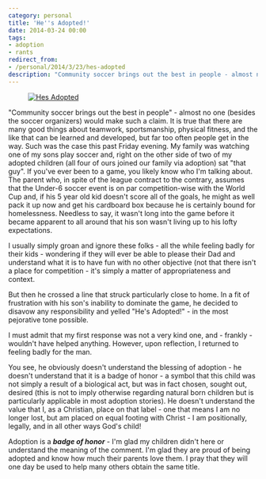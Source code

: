```yaml
---
category: personal
title: 'He''s Adopted!'
date: 2014-03-24 00:00
tags:
- adoption
- rants
redirect_from:
- /personal/2014/3/23/hes-adopted
description: "Community soccer brings out the best in people - almost no one (besides the soccer organizers) would make such a claim. It is true that there are many good things about teamwork, sportsmanship, physical fitness, and the like that can be learned and developed, but far too often people get in the way. Such was the case this past Friday evening. My family was watching one of my sons play soccer and, right on the other side of two of my adopted children (all four of ours joined our family via adoption) sat 'that guy'. If you’ve ever been to a game, you likely know who I’m talking about."
---
```


<figure class="align-center" style="width: 500px">
  <a href="{{ site.url }}{{ site.baseurl }}/images/mattsoccer.jpg"><img src="{{ site.url }}{{ site.baseurl }}/images/mattsoccer.jpg" alt="Hes Adopted"></a>
</figure>

"Community soccer brings out the best in people" - almost no one (besides the soccer organizers) would make such a claim. It is true that there are many good things about teamwork, sportsmanship, physical fitness, and the like that can be learned and developed, but far too often people get in the way. Such was the case this past Friday evening. My family was watching one of my sons play soccer and, right on the other side of two of my adopted children (all four of ours joined our family via adoption) sat "that guy". If you've ever been to a game, you likely know who I'm talking about. The parent who, in spite of the league contract to the contrary, assumes that the Under-6 soccer event is on par competition-wise with the World Cup and, if his 5 year old kid doesn't score all of the goals, he might as well pack it up now and get his cardboard box because he is certainly bound for homelessness. Needless to say, it wasn't long into the game before it became apparent to all around that his son wasn't living up to his lofty expectations.

I usually simply groan and ignore these folks - all the while feeling badly for their kids - wondering if they will ever be able to please their Dad and understand what it is to have fun with no other objective (not that there isn't a place for competition - it's simply a matter of appropriateness and context.

But then he crossed a line that struck particularly close to home. In a fit of frustration with his son's inability to dominate the game, he decided to disavow any responsibility and yelled "He's Adopted!" - in the most pejorative tone possible.

I must admit that my first response was not a very kind one, and - frankly - wouldn't have helped anything. However, upon reflection, I returned to feeling badly for the man.

You see, he obviously doesn't understand the blessing of adoption - he doesn't understand that it is a badge of honor - a symbol that this child was not simply a result of a biological act, but was in fact chosen, sought out, desired (this is not to imply otherwise regarding natural born children but is particularly applicable in most adoption stories). He doesn't understand the value that I, as a Christian, place on that label - one that means I am no longer lost, but am placed on equal footing with Christ - I am positionally, legally, and in all other ways God's child!

Adoption is a __*badge of honor*__ - I'm glad my children didn't here or understand the meaning of the comment. I'm glad they are proud of being adopted and know how much their parents love them. I pray that they will one day be used to help many others obtain the same title.
